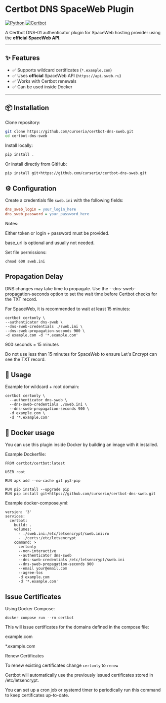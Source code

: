 # Certbot DNS SpaceWeb Plugin

[![Python](https://img.shields.io/badge/python-3.8%2B-blue)]()
[![Certbot](https://img.shields.io/badge/certbot-compatible-brightgreen)]()

A Certbot DNS-01 authenticator plugin for SpaceWeb hosting provider using the **official SpaceWeb API**.

---

## ✨ Features
- ✅ Supports wildcard certificates (`*.example.com`)
- ✅ Uses **official** SpaceWeb API (`https://api.sweb.ru`)
- ✅ Works with Certbot renewals
- ✅ Can be used inside Docker

---

## 📦 Installation

Clone repository:

```bash
git clone https://github.com/curserio/certbot-dns-sweb.git
cd certbot-dns-sweb
```

Install locally:

```bash
pip install .
```

Or install directly from GitHub:

```
pip install git+https://github.com/curserio/certbot-dns-sweb.git
```

## ⚙️ Configuration

Create a credentials file `sweb.ini` with the following fields:

```ini
dns_sweb_login = your_login_here
dns_sweb_password = your_password_here
```

Notes:

Either token or login + password must be provided.

base_url is optional and usually not needed.

Set file permissions:

```
chmod 600 sweb.ini
```

## Propagation Delay

DNS changes may take time to propagate. Use the --dns-sweb-propagation-seconds option to set the wait time before Certbot checks for the TXT record.

For SpaceWeb, it is recommended to wait at least 15 minutes:

```
certbot certonly \
--authenticator dns-sweb \
--dns-sweb-credentials ./sweb.ini \
--dns-sweb-propagation-seconds 900 \
-d example.com -d '*.example.com'
```

900 seconds = 15 minutes

Do not use less than 15 minutes for SpaceWeb to ensure Let's Encrypt can see the TXT record.

## 🚀 Usage

Example for wildcard + root domain:

```
certbot certonly \
  --authenticator dns-sweb \
  --dns-sweb-credentials ./sweb.ini \
  --dns-sweb-propagation-seconds 900 \
  -d example.com \
  -d '*.example.com'
```

## 🐳 Docker usage

You can use this plugin inside Docker by building an image with it installed.

Example Dockerfile:

```
FROM certbot/certbot:latest

USER root

RUN apk add --no-cache git py3-pip

RUN pip install --upgrade pip
RUN pip install git+https://github.com/curserio/certbot-dns-sweb.git
```

Example docker-compose.yml:

```
version: '3'
services:
  certbot:
    build: .
    volumes:
      - ./sweb.ini:/etc/letsencrypt/sweb.ini:ro
      - ./certs:/etc/letsencrypt
    command: >
      certonly
      --non-interactive
      --authenticator dns-sweb
      --dns-sweb-credentials /etc/letsencrypt/sweb.ini
      --dns-sweb-propagation-seconds 900
      --email your@email.com
      --agree-tos
      -d example.com
      -d '*.example.com'
```

## Issue Certificates

Using Docker Compose:

```
docker compose run --rm certbot
```

This will issue certificates for the domains defined in the compose file:

example.com

*.example.com


Renew Certificates

To renew existing certificates change `certonly` to `renew`

Certbot will automatically use the previously issued certificates stored in /etc/letsencrypt.

You can set up a cron job or systemd timer to periodically run this command to keep certificates up-to-date.
